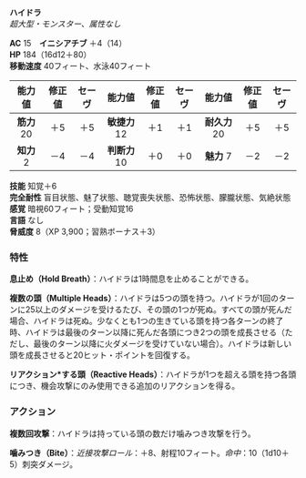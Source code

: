 **ハイドラ**  
*超大型・モンスター、属性なし*

**AC** 15　**イニシアチブ** ＋4（14）  
**HP** 184（16d12＋80）  
**移動速度** 40フィート、水泳40フィート

| 能力値 | 修正値 | セーヴ | 能力値 | 修正値 | セーヴ | 能力値 | 修正値 | セーヴ |
|:---:|:---:|:---:|:---:|:---:|:---:|:---:|:---:|:---:|
| **筋力** 20 | ＋5 | ＋5 | **敏捷力** 12 | ＋1 | ＋1 | **耐久力** 20 | ＋5 | ＋5 |
| **知力** 2 | －4 | －4 | **判断力** 10 | ＋0 | ＋0 | **魅力** 7 | －2 | －2 |

**技能** 知覚＋6  
**完全耐性** 盲目状態、魅了状態、聴覚喪失状態、恐怖状態、朦朧状態、気絶状態  
**感覚** 暗視60フィート；受動知覚16  
**言語** なし  
**脅威度** 8（XP 3,900；習熟ボーナス＋3）

### 特性
**息止め（Hold Breath）**：ハイドラは1時間息を止めることができる。

**複数の頭（Multiple Heads）**：ハイドラは5つの頭を持つ。ハイドラが1回のターンに25以上のダメージを受けるたび、その頭の1つが死ぬ。すべての頭が死んだ場合、ハイドラは死ぬ。少なくとも1つの生きている頭を持つ各ターンの終了時、ハイドラは最後のターン以降に死んだ各頭につき2つの頭を成長させる（ただし、最後のターン以降に火ダメージを受けていない場合）。ハイドラは新しい頭を成長させると20ヒット・ポイントを回復する。

**リアクション*する頭（Reactive Heads）**：ハイドラが1つを超える頭を持つ各頭につき、機会攻撃にのみ使用できる追加のリアクションを得る。

### アクション
**複数回攻撃**：ハイドラは持っている頭の数だけ噛みつき攻撃を行う。

**噛みつき（Bite）**：*近接攻撃ロール*：＋8、射程10フィート。*命中*：10（1d10＋5）刺突ダメージ。